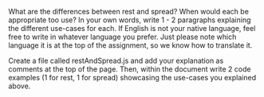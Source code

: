 What are the differences between rest and spread? When would each be appropriate too use? In your own words, write 1 - 2 paragraphs explaining the different use-cases for each. If English is not your native language, feel free to write in whatever language you prefer. Just please note which language it is at the top of the assignment, so we know how to translate it.

Create a file called restAndSpread.js and add your explanation as comments at the top of the page.
Then, within the document write 2 code examples (1 for rest, 1 for spread) showcasing the use-cases you explained above.


